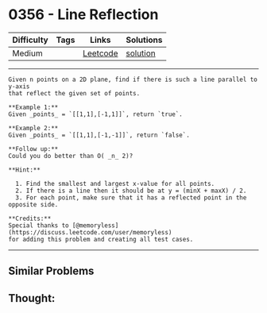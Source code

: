 # 0356 - Line Reflection

Difficulty  | Tags | Links | Solutions
----------- | ---- | ----- | -----
Medium |  | [Leetcode](https://leetcode.com/problems/line-reflection) | [solution](https://leetcode.com/problems/line-reflection/solution/)


-----------

```
Given n points on a 2D plane, find if there is such a line parallel to y-axis
that reflect the given set of points.

**Example 1:**
Given _points_ = `[[1,1],[-1,1]]`, return `true`.

**Example 2:**
Given _points_ = `[[1,1],[-1,-1]]`, return `false`.

**Follow up:**
Could you do better than O( _n_ 2)?

**Hint:**

  1. Find the smallest and largest x-value for all points.
  2. If there is a line then it should be at y = (minX + maxX) / 2.
  3. For each point, make sure that it has a reflected point in the opposite side.

**Credits:**
Special thanks to [@memoryless](https://discuss.leetcode.com/user/memoryless)
for adding this problem and creating all test cases.
```

-----------


## Similar Problems




## Thought:
